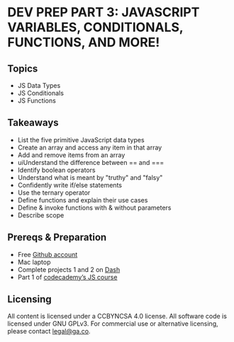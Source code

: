 # DEV PREP PART 3: JAVASCRIPT VARIABLES, CONDITIONALS, FUNCTIONS, AND MORE!

## Topics

- JS Data Types
- JS Conditionals
- JS Functions

## Takeaways

- List the five primitive JavaScript data types
- Create an array and access any item in that array
- Add and remove items from an array
- uiUnderstand the difference between == and ===
- Identify boolean operators
- Understand what is meant by "truthy" and "falsy"
- Confidently write if/else statements
- Use the ternary operator
- Define functions and explain their use cases
- Define & invoke functions with & without parameters
- Describe scope

## Prereqs & Preparation

- Free [Github account](https://github.com/join)
- Mac laptop
- Complete projects 1 and 2 on [Dash](https://dash.generalassemb.ly/)
- Part 1 of [codecademy’s JS course](https://www.codecademy.com/learn/javascript)

## Licensing
All content is licensed under a CC­BY­NC­SA 4.0 license.
All software code is licensed under GNU GPLv3. For commercial use or alternative licensing, please contact legal@ga.co.